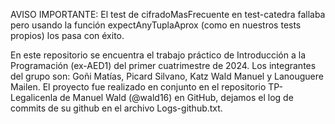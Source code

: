 AVISO IMPORTANTE: El test de cifradoMasFrecuente en test-catedra fallaba pero usando la función expectAnyTuplaAprox (como en nuestros tests propios) los pasa con éxito.

En este repositorio se encuentra el trabajo práctico de Introducción a la Programación (ex-AED1) del primer cuatrimestre de 2024. Los integrantes del grupo son: Goñi Matías, Picard Silvano, Katz Wald Manuel y Lanouguere Mailen. El proyecto fue realizado en conjunto en el repositorio TP-Legalicenla de Manuel Wald (@wald16) en GitHub, dejamos el log de commits de su github en el archivo Logs-github.txt.  